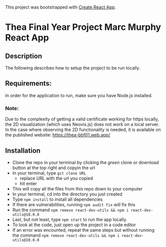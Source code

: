 This project was bootstrapped with [Create React App](https://github.com/facebook/create-react-app).

# Thea Final Year Project Marc Murphy React App

## Description

The following describes how to setup the project to be run locally. 

## Requirements:
In order for the application to run, make sure you have Node.js installed.

### Note:
Due to the complexity of getting a valid certificate working for https locally, the 2D visualization (which uses Neovis.js) does not work on a local server.
In the case where observing the 2D functionality is needed, it is available on the published website: https://thea-bbf01.web.app/

## Installation
- Clone the repo in your terminal by clicking the _green_ clone or download button at the top right and copyin the url
- In your terminal, type ```git clone URL```
  - replace URL with the url you copied
  - hit enter
- This will copy all the files from this repo down to your computer
- In your terminal, cd into the directory you just created
- Type ```npm install``` to install all dependencies
- If there are vulnerabilities, running ```npm audit fix``` will fix this
- Run the command ```npm remove react-dev-utils && npm i react-dev-utils@10.0.0```
- Last, but not least, type ```npm start``` to run the app locally.
- To look at the code, just open up the project in a code editor
- If an error was encounted, repeat the same steps but without running the command ```npm remove react-dev-utils && npm i react-dev-utils@10.0.0```
